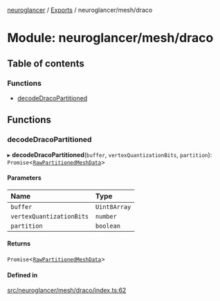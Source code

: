 [neuroglancer](../README.md) / [Exports](../modules.md) / neuroglancer/mesh/draco

# Module: neuroglancer/mesh/draco

## Table of contents

### Functions

- [decodeDracoPartitioned](neuroglancer_mesh_draco.md#decodedracopartitioned)

## Functions

### decodeDracoPartitioned

▸ **decodeDracoPartitioned**(`buffer`, `vertexQuantizationBits`, `partition`): `Promise`<[`RawPartitionedMeshData`](../interfaces/neuroglancer_mesh_backend.RawPartitionedMeshData.md)\>

#### Parameters

| Name | Type |
| :------ | :------ |
| `buffer` | `Uint8Array` |
| `vertexQuantizationBits` | `number` |
| `partition` | `boolean` |

#### Returns

`Promise`<[`RawPartitionedMeshData`](../interfaces/neuroglancer_mesh_backend.RawPartitionedMeshData.md)\>

#### Defined in

[src/neuroglancer/mesh/draco/index.ts:62](https://github.com/ActiveBrainAtlas2/neuroglancer/blob/034b457d/src/neuroglancer/mesh/draco/index.ts#L62)
